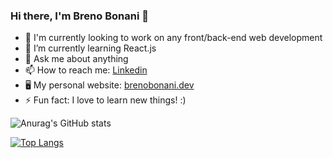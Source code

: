 ### Hi there, I'm Breno Bonani 👋

- 🔭 I'm currently looking to work on any front/back-end web development
- 🌱 I’m currently learning React.js
- 💬 Ask me about anything
- 📫 How to reach me: [Linkedin](https://www.linkedin.com/in/brenobonani/)
- 🖥 My personal website: [brenobonani.dev](https:///brenobonani.dev)
- ⚡ Fun fact: I love to learn new things! :)


![Anurag's GitHub stats](https://github-readme-stats.vercel.app/api?username=BrenoBonani&show_icons=true&theme=radical)

[![Top Langs](https://github-readme-stats.vercel.app/api/top-langs/?username=BrenoBonani&layout=compact)](https://github.com//github-readme-stats)

